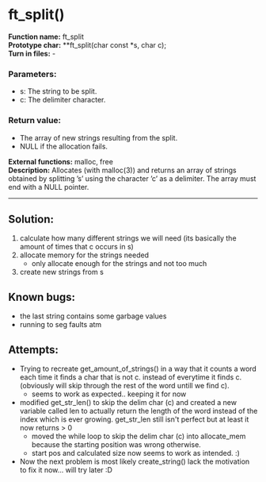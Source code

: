 # ft_split()

**Function name:** ft_split<br>
**Prototype char:** **ft_split(char const *s, char c);<br>
**Turn in files:** - <br>
### **Parameters:**
- s: The string to be split. <br>
- c: The delimiter character.<br>

### **Return value:**
- The array of new strings resulting from the split.<br>
- NULL if the allocation fails.

**External functions:** malloc, free<br>
**Description:** Allocates (with malloc(3)) and returns an array
of strings obtained by splitting ’s’ using the
character ’c’ as a delimiter. The array must end
with a NULL pointer.

-----------

## Solution:
1. calculate how many different strings we will need (its basically the amount of times that c occurs in s)
2. allocate memory for the strings needed
	- only allocate enough for the strings and not too much
3. create new strings from s

## Known bugs:
- the last string contains some garbage values
- running to seg faults atm

## Attempts:
- Trying to recreate get_amount_of_strings() in a way that it counts a word each time it finds a char that is not c. instead of everytime it finds c. (obviously will skip through the rest of the word untill we find c).
	- seems to work as expected.. keeping it for now
- modified get_str_len() to skip the delim char (c) and created a new variable called len to actually return the length of the word instead of the index which is ever growing. get_str_len still isn't perfect but at least it now returns > 0
	- moved the while loop to skip the delim char (c) into allocate_mem because the starting position was wrong otherwise.
	- start pos and calculated size now seems to work as intended. :)
- Now the next problem is most likely create_string() lack the motivation to fix it now... will try later :D
